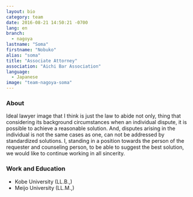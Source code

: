 ```yaml
---
layout: bio
category: team
date: 2016-08-21 14:50:21 -0700
lang: en
branch:
  - nagoya
lastname: "Soma"
firstname: "Nobuko"
alias: "soma"
title: "Associate Attorney"
association: "Aichi Bar Association"
language:
  - Japanese
image: "team-nagoya-soma"
---
```


### About
Ideal lawyer image that I think is just the law to abide not only, thing that considering its background circumstances when an individual dispute, it is possible to achieve a reasonable solution.
And, disputes arising in the individual is not the same cases as one, can not be addressed by standardized solutions.
I, standing in a position towards the person of the requester and counseling person, to be able to suggest the best solution, we would like to continue working in all sincerity.

### Work and Education
- Kobe University  (LL.B.,)
- Meijo University (LL.M.,)
